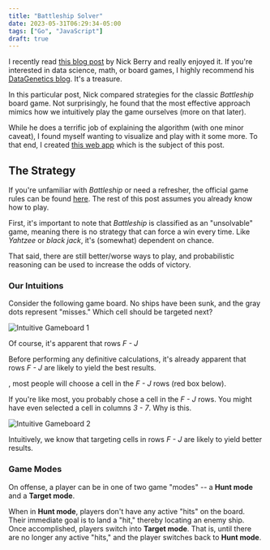```yaml
---
title: "Battleship Solver"
date: 2023-05-31T06:29:34-05:00
tags: ["Go", "JavaScript"]
draft: true
---
```


I recently read [this blog post](http://www.datagenetics.com/blog/december32011/) by Nick Berry and really enjoyed it.  If you're interested in data science, math, or board games, I highly recommend his [DataGenetics blog](https://datagenetics.com/blog.html).  It's a treasure.

In this particular post, Nick compared strategies for the classic *Battleship* board game.  Not surprisingly, he found that the most effective approach mimics how we intuitively play the game ourselves (more on that later).

While he does a terrific job of explaining the algorithm (with one minor caveat), I found myself wanting to visualize and play with it some more.  To that end, I created [this web app](https://battleship.lukeorth.com) which is the subject of this post.

<!--more-->

## The Strategy

If you're unfamiliar with *Battleship* or need a refresher, the official game rules can be found [here](https://www.hasbro.com/common/instruct/battleship.pdf).  The rest of this post assumes you already know how to play.

First, it's important to note that *Battleship* is classified as an "unsolvable" game, meaning there is no strategy that can force a win every time.  Like *Yahtzee* or *black jack*, it's (somewhat) dependent on chance.

That said, there are still better/worse ways to play, and probabilistic reasoning can be used to increase the odds of victory.

### Our Intuitions

Consider the following game board.  No ships have been sunk, and the gray dots represent "misses."  Which cell should be targeted next?

![Intuitive Gameboard 1](images/intuition_1.png "400px")

Of course, it's apparent that rows _F - J_ 

Before performing any definitive calculations, it's already apparent that rows _F - J_ are likely to yield the best results.

, most people will choose a cell in the _F - J_ rows (red box below).

If you're like most, you probably chose a cell in the _F - J_ rows.  You might have even selected a cell in columns _3 - 7_.  Why is this.

![Intuitive Gameboard 2](images/intuition_2.png "400px")

Intuitively, we know that targeting cells in rows _F - J_ are likely to yield better results.

### Game Modes


On offense, a player can be in one of two game "modes" -- a **Hunt mode** and a **Target mode**.

When in **Hunt mode**, players don't have any active "hits" on the board.  Their immediate goal is to land a "hit," thereby locating an enemy ship.  Once accomplished, players switch into **Target mode**.  That is, until there are no longer any active "hits," and the player switches back to **Hunt mode**.

